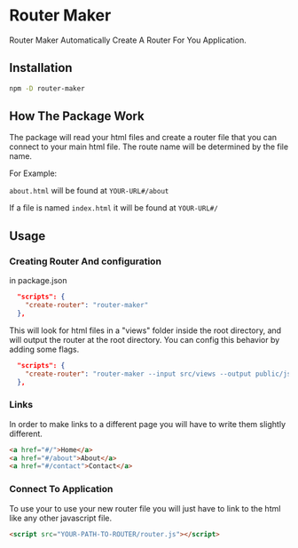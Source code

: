 # Router Maker
Router Maker Automatically Create A Router For You Application.

## Installation
```bash
npm -D router-maker
```

## How The Package Work
The package will read your html files and create a router file that you can connect to your main html file.
The route name will be determined by the file name.

For Example:

`about.html` will be found at `YOUR-URL#/about`

If a file is named `index.html` it will be found at `YOUR-URL#/`

## Usage
### Creating Router And configuration
in package.json
```json
  "scripts": {
    "create-router": "router-maker"
  },
```

This will look for html files in a "views" folder inside the root directory, and will output the router at the root directory.
You can config this behavior by adding some flags.

```json
  "scripts": {
    "create-router": "router-maker --input src/views --output public/js"
  },
```
### Links
In order to make links to a different page you will have to write them slightly different.
```html
<a href="#/">Home</a>
<a href="#/about">About</a>
<a href="#/contact">Contact</a>
```

### Connect To Application
To use your to use your new router file you will just have to link to the html like any other javascript file.
```html
<script src="YOUR-PATH-TO-ROUTER/router.js"></script>
```